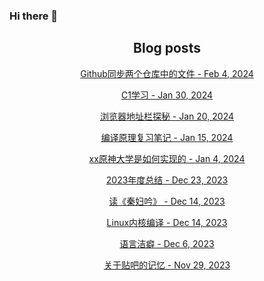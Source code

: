 ### Hi there 👋

<!--
**EuDs63/EuDs63** is a ✨ _special_ ✨ repository because its `README.md` (this file) appears on your GitHub profile.

Here are some ideas to get you started:

- 🔭 I’m currently working on ...
- 🌱 I’m currently learning ...
- 👯 I’m looking to collaborate on ...
- 🤔 I’m looking for help with ...
- 💬 Ask me about ...
- 📫 How to reach me: ...
- 😄 Pronouns: ...
- ⚡ Fun fact: ...
-->

<h2 align="center">Blog posts</h2>
<!-- BLOG-POST-LIST:START --><p align="center"><a href= https://ds63.eu.org/2024/sync-specific-files-of-two-repo/ > Github同步两个仓库中的文件 - Feb 4, 2024 </a></p><p align="center"><a href= https://ds63.eu.org/2024/c1-learning/ > C1学习 - Jan 30, 2024 </a></p><p align="center"><a href= https://ds63.eu.org/2024/exploring-the-browser-address-bar/ > 浏览器地址栏探秘 - Jan 20, 2024 </a></p><p align="center"><a href= https://ds63.eu.org/2024/learn-compile-principle/ > 编译原理复习笔记 - Jan 15, 2024 </a></p><p align="center"><a href= https://ds63.eu.org/2024/how-to-implement-xx-genshin-university/ > xx原神大学是如何实现的 - Jan 4, 2024 </a></p><p align="center"><a href= https://ds63.eu.org/2023/annual-summary-of-2023/ > 2023年度总结 - Dec 23, 2023 </a></p><p align="center"><a href= https://ds63.eu.org/2023/qin-fu-yin/ > 读《秦妇吟》 - Dec 14, 2023 </a></p><p align="center"><a href= https://ds63.eu.org/2023/compile-the-linux-kernel/ > Linux内核编译 - Dec 14, 2023 </a></p><p align="center"><a href= https://ds63.eu.org/2023/blacklist-of-words/ > 语言洁癖 - Dec 6, 2023 </a></p><p align="center"><a href= https://ds63.eu.org/2023/tieba-memory/ > 关于贴吧的记忆 - Nov 29, 2023 </a></p><!-- BLOG-POST-LIST:END -->
